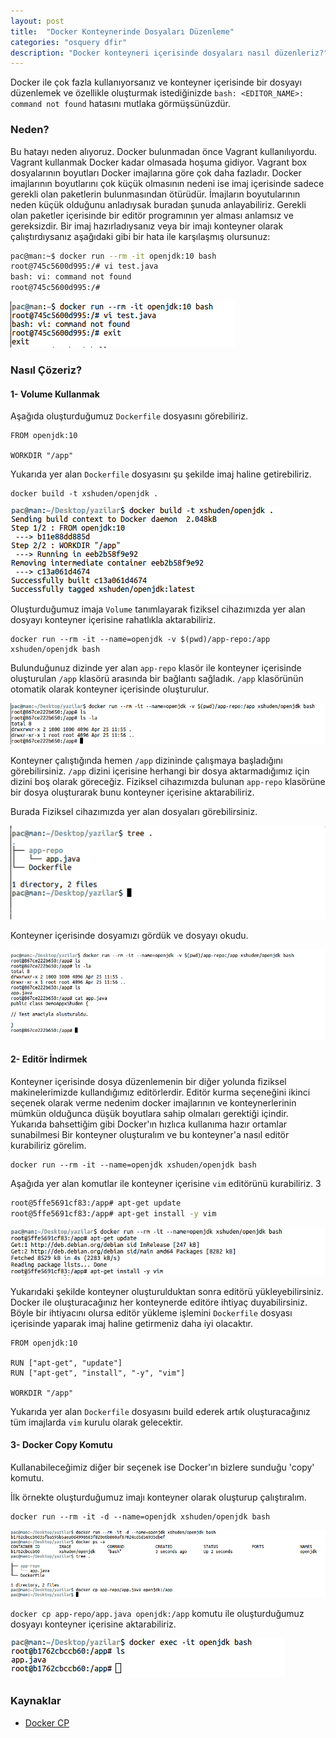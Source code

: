 ```yaml
---
layout: post
title:  "Docker Konteynerinde Dosyaları Düzenleme"
categories: "osquery dfir"
description: "Docker konteyneri içerisinde dosyaları nasıl düzenleriz?"
---
```


Docker ile çok fazla kullanıyorsanız ve konteyner içerisinde bir dosyayı düzenlemek ve özellikle oluşturmak istediğinizde `bash: <EDITOR_NAME>: command not found` hatasını mutlaka görmüşsünüzdür. 

### Neden? 

Bu hatayı neden alıyoruz. Docker bulunmadan önce Vagrant kullanılıyordu. Vagrant kullanmak Docker kadar olmasada hoşuma gidiyor. Vagrant box dosyalarının  boyutları Docker imajlarına göre çok daha fazladır. Docker imajlarının boyutlarını çok küçük olmasının nedeni ise imaj içerisinde sadece gerekli olan paketlerin bulunmasından ötürüdür. İmajların boyutularının neden küçük olduğunu anladıysak buradan şunuda anlayabiliriz. Gerekli olan paketler içerisinde bir editör programının yer alması anlamsız ve gereksizdir. Bir imaj hazırladıysanız veya bir imajı konteyner olarak çalıştırdıysanız aşağıdaki gibi bir hata ile karşılaşmış olursunuz:

```bash
pac@man:~$ docker run --rm -it openjdk:10 bash
root@745c5600d995:/# vi test.java
bash: vi: command not found
root@745c5600d995:/# 
```

![OpenJDK 10 Docker Run](../assets/images/2019-04-25/01.png)

### Nasıl Çözeriz?

#### 1- Volume Kullanmak

Aşağıda oluşturduğumuz `Dockerfile` dosyasını görebiliriz.

```docker
FROM openjdk:10

WORKDIR "/app"
```

Yukarıda yer alan `Dockerfile` dosyasını şu şekilde imaj haline getirebiliriz.

```
docker build -t xshuden/openjdk .
```

![OpenJDK 10 Docker Run](../assets/images/2019-04-25/02.png)

Oluşturduğumuz imaja `Volume` tanımlayarak fiziksel cihazımızda yer alan dosyayı konteyner içerisine rahatlıkla aktarabiliriz.

```
docker run --rm -it --name=openjdk -v $(pwd)/app-repo:/app xshuden/openjdk bash
```

Bulunduğunuz dizinde yer alan `app-repo` klasör ile konteyner içerisinde oluşturulan `/app` klasörü arasında bir bağlantı sağladık. `/app` klasörünün otomatik olarak konteyner içerisinde oluşturulur. 

![OpenJDK 10 Docker Run](../assets/images/2019-04-25/03.png)

Konteyner çalıştığında hemen `/app` dizininde çalışmaya başladığını görebilirsiniz. `/app` dizini içerisine herhangi bir dosya aktarmadığımız için dizini boş olarak göreceğiz. Fiziksel cihazımızda bulunan `app-repo` klasörüne bir dosya oluşturarak bunu konteyner içerisine aktarabiliriz.

Burada Fiziksel cihazımızda yer alan dosyaları görebilirsiniz.

![OpenJDK 10 Docker Run](../assets/images/2019-04-25/04.png)

Konteyner içerisinde dosyamızı gördük ve dosyayı okudu.

![OpenJDK 10 Docker Run](../assets/images/2019-04-25/05.png)

#### 2- Editör İndirmek

Konteyner içerisinde dosya düzenlemenin bir diğer yolunda fiziksel makinelerimizde kullandığımız editörlerdir. Editör kurma seçeneğini ikinci seçenek olarak verme nedenim docker imajlarının ve konteynerlerinin mümkün olduğunca düşük boyutlara sahip olmaları gerektiği içindir. Yukarıda bahsettiğim gibi Docker'ın hızlıca kullanıma hazır ortamlar sunabilmesi  Bir konteyner oluşturalım ve bu konteyner'a nasıl editör kurabiliriz görelim.

```
docker run --rm -it --name=openjdk xshuden/openjdk bash
```

Aşağıda yer alan komutlar ile konteyner içerisine `vim` editörünü kurabiliriz.
3
```bash
root@5ffe5691cf83:/app# apt-get update
root@5ffe5691cf83:/app# apt-get install -y vim
```

![Docker Konteyner Vim Editör Yüklemek](../assets/images/2019-04-25/06.png)

Yukarıdaki şekilde konteyner oluşturulduktan sonra editörü yükleyebilirsiniz. 
Docker ile oluşturacağınız her konteynerde editöre ihtiyaç duyabilirsiniz. Böyle bir ihtiyacını olursa editör yükleme işlemini `Dockerfile` dosyası içerisinde yaparak imaj haline getirmeniz daha iyi olacaktır.

```docker
FROM openjdk:10

RUN ["apt-get", "update"]
RUN ["apt-get", "install", "-y", "vim"]

WORKDIR "/app"
```

Yukarıda yer alan `Dockerfile` dosyasını build ederek artık oluşturacağınız tüm imajlarda `vim` kurulu olarak gelecektir.


#### 3- Docker Copy Komutu

Kullanabileceğimiz diğer bir seçenek ise Docker'ın bizlere sunduğu 'copy' komutu. 

İlk örnekte oluşturduğumuz imajı konteyner olarak oluşturup çalıştıralım.

```
docker run --rm -it -d --name=openjdk xshuden/openjdk bash
```

![Docker Konteyner Copy Komutu](../assets/images/2019-04-25/07.png)

`docker cp app-repo/app.java openjdk:/app` komutu ile oluşturduğumuz dosyayı konteyner içerisine aktarabiliriz.

![Docker Konteyner Copy Komutu](../assets/images/2019-04-25/08.png)



### Kaynaklar

* [Docker CP]

[Docker CP]: https://docs.docker.com/engine/reference/commandline/cp/